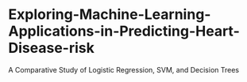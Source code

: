# Exploring-Machine-Learning-Applications-in-Predicting-Heart-Disease-risk
A Comparative Study of Logistic Regression, SVM,  and Decision Trees

